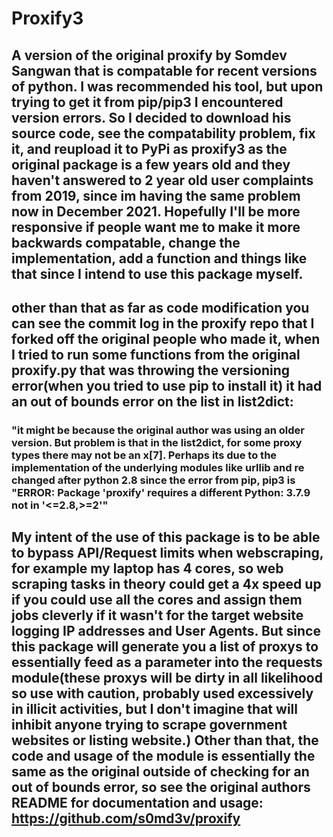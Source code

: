 # Proxify3

## A version of the original proxify by Somdev Sangwan that is compatable for recent versions of python.  I was recommended his tool, but upon trying to get it from pip/pip3 I encountered version errors. So I decided to download his source code, see the compatability problem, fix it, and reupload it to PyPi as proxify3 as the original package is a few years old and they haven't answered to 2 year old user complaints from 2019, since im having the same problem now in December 2021.  Hopefully I'll be more responsive if people want me to make it more backwards compatable, change the implementation, add a function and things like that since I intend to use this package myself.

## other than that as far as code modification you can see the commit log in the proxify repo that I forked off the original people who made it, when I tried to run some functions from the original proxify.py that was throwing the versioning error(when you tried to use pip to install it) it had an out of bounds error on the list in list2dict:

### "it might be because the original author was using an older version.  But problem is that in the list2dict, for some proxy types there may not be an x[7].  Perhaps its due to the implementation of the underlying modules like urllib and re changed after python 2.8 since the error from pip, pip3 is "ERROR: Package 'proxify' requires a different Python: 3.7.9 not in '<=2.8,>=2'"

## My intent of the use of this package is to be able to bypass API/Request limits when webscraping, for example my laptop has 4 cores, so web scraping tasks in theory could get a 4x speed up if you could use all the cores and assign them jobs cleverly if it wasn't for the target website logging IP addresses and User Agents.  But since this package will generate you a list of proxys to essentially feed as a parameter into the requests module(these proxys will be dirty in all likelihood so use with caution, probably used excessively in illicit activities, but I don't imagine that will inhibit anyone trying to scrape government websites or listing website.)  Other than that, the code and usage of the module is essentially the same as the original outside of checking for an out of bounds error, so see the original authors README for documentation and usage: https://github.com/s0md3v/proxify

